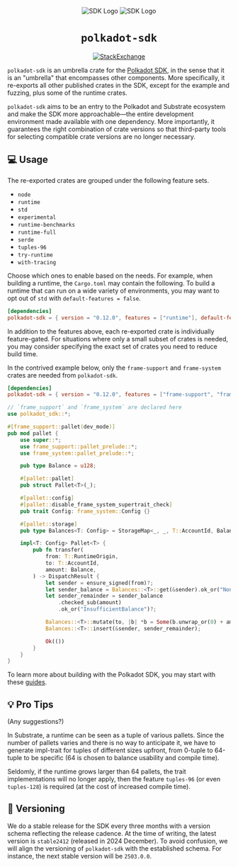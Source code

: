<div align="center">

![SDK Logo](../docs/images/Polkadot_Logo_Horizontal_Pink_White.png#gh-dark-mode-only)
![SDK Logo](../docs/images/Polkadot_Logo_Horizontal_Pink_Black.png#gh-light-mode-only)

# `polkadot-sdk`

<!-- markdownlint-disable-next-line MD013 -->
[![StackExchange](https://img.shields.io/badge/StackExchange-Community%20&%20Support-222222?logo=stackexchange)](https://substrate.stackexchange.com/)

</div>

`polkadot-sdk` is an umbrella crate for the [Polkadot SDK](https://github.com/paritytech/polkadot-sdk), in the sense that it is an "umbrella" that encompasses other components. More specifically, it re-exports all other published crates in the SDK, except for the example and fuzzing, plus some of the runtime crates.

`polkadot-sdk` aims to be an entry to the Polkadot and Substrate ecosystem and make the SDK more approachable—the entire development environment made available with one dependency. More importantly, it guarantees the right combination of crate versions so that third-party tools for selecting compatible crate versions are no longer necessary.

## 💻 Usage

The re-exported crates are grouped under the following feature sets.

- `node`
- `runtime`
- `std`
- `experimental`
- `runtime-benchmarks`
- `runtime-full`
- `serde`
- `tuples-96`
- `try-runtime`
- `with-tracing`

Choose which ones to enable based on the needs. For example, when building a runtime, the `Cargo.toml` may contain the following. To build a runtime that can run on a wide variety of environments, you may want to opt out of `std` with `default-features = false`.

```toml
[dependencies]
polkadot-sdk = { version = "0.12.0", features = ["runtime"], default-features = false }
```

In addition to the features above, each re-exported crate is individually feature-gated. For situations where only a small subset of crates is needed, you may consider specifying the exact set of crates you need to reduce build time.

In the contrived example below, only the `frame-support` and `frame-system` crates are needed from `polkadot-sdk`.

```toml
[dependencies]
polkadot-sdk = { version = "0.12.0", features = ["frame-support", "frame-system"] }
```

```rust
// `frame_support` and `frame_system` are declared here
use polkadot_sdk::*;

#[frame_support::pallet(dev_mode)]
pub mod pallet {
    use super::*;
    use frame_support::pallet_prelude::*;
    use frame_system::pallet_prelude::*;

    pub type Balance = u128;

    #[pallet::pallet]
    pub struct Pallet<T>(_);

    #[pallet::config]
    #[pallet::disable_frame_system_supertrait_check]
    pub trait Config: frame_system::Config {}

    #[pallet::storage]
    pub type Balances<T: Config> = StorageMap<_, _, T::AccountId, Balance>;

    impl<T: Config> Pallet<T> {
        pub fn transfer(
            from: T::RuntimeOrigin,
            to: T::AccountId,
            amount: Balance,
        ) -> DispatchResult {
            let sender = ensure_signed(from)?;
            let sender_balance = Balances::<T>::get(&sender).ok_or("NonExistentAccount")?;
            let sender_remainder = sender_balance
                .checked_sub(amount)
                .ok_or("InsufficientBalance")?;

            Balances::<T>::mutate(to, |b| *b = Some(b.unwrap_or(0) + amount));
            Balances::<T>::insert(&sender, sender_remainder);

            Ok(())
        }
    }
}
```

To learn more about building with the Polkadot SDK, you may start with these [guides](https://paritytech.github.io/polkadot-sdk/master/polkadot_sdk_docs/guides/index.html).

## 💡 Pro Tips

(Any suggestions?)

In Substrate, a runtime can be seen as a tuple of various pallets. Since the number of pallets varies and there is no way to anticipate it, we have to generate impl-trait for tuples of different sizes upfront, from 0-tuple to 64-tuple to be specific (64 is chosen to balance usability and compile time).

Seldomly, if the runtime grows larger than 64 pallets, the trait implementations will no longer apply, then the feature `tuples-96` (or even `tuples-128`) is required (at the cost of increased compile time).

## 🚀 Versioning

We do a stable release for the SDK every three months with a version schema reflecting the release cadence. At the time of writing, the latest version is `stable2412` (released in 2024 December). To avoid confusion, we will align the versioning of `polkadot-sdk` with the established schema. For instance, the next stable version will be `2503.0.0`.
